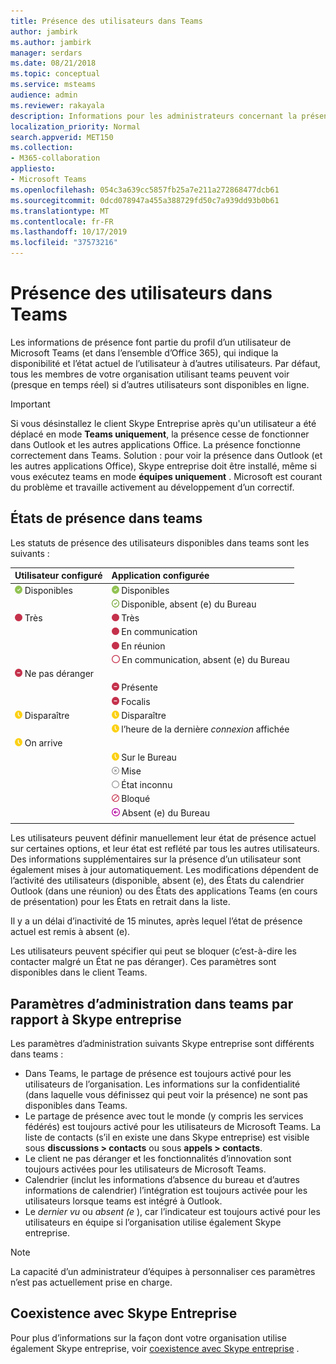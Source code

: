 ```yaml
---
title: Présence des utilisateurs dans Teams
author: jambirk
ms.author: jambirk
manager: serdars
ms.date: 08/21/2018
ms.topic: conceptual
ms.service: msteams
audience: admin
ms.reviewer: rakayala
description: Informations pour les administrateurs concernant la présence dans Teams.
localization_priority: Normal
search.appverid: MET150
ms.collection:
- M365-collaboration
appliesto:
- Microsoft Teams
ms.openlocfilehash: 054c3a639cc5857fb25a7e211a272868477dcb61
ms.sourcegitcommit: 0dcd078947a455a388729fd50c7a939dd93b0b61
ms.translationtype: MT
ms.contentlocale: fr-FR
ms.lasthandoff: 10/17/2019
ms.locfileid: "37573216"
---
```

# <a name="user-presence-in-teams"></a>Présence des utilisateurs dans Teams

Les informations de présence font partie du profil d’un utilisateur de Microsoft Teams (et dans l’ensemble d’Office 365), qui indique la disponibilité et l’état actuel de l’utilisateur à d’autres utilisateurs. Par défaut, tous les membres de votre organisation utilisant teams peuvent voir (presque en temps réel) si d’autres utilisateurs sont disponibles en ligne.

> [!IMPORTANT]
> Si vous désinstallez le client Skype Entreprise après qu'un utilisateur a été déplacé en mode **Teams uniquement**, la présence cesse de fonctionner dans Outlook et les autres applications Office. La présence fonctionne correctement dans Teams. Solution : pour voir la présence dans Outlook (et les autres applications Office), Skype entreprise doit être installé, même si vous exécutez teams en mode **équipes uniquement** . Microsoft est courant du problème et travaille activement au développement d’un correctif.

## <a name="presence-states-in-teams"></a>États de présence dans teams

Les statuts de présence des utilisateurs disponibles dans teams sont les suivants :

|Utilisateur configuré|Application configurée|
|:--- |:---|
| ![Coche verte unie, indiquant présence disponible](media/Presence_Available.png) Disponibles|![Coche verte unie, indiquant présence disponible](media/Presence_Available.png) Disponibles|
|| ![Ouvrir la coche verte indique qu’il est disponible](media/Presence_Available_OOF.png) Disponible, absent (e) du Bureau |
|  ![Cercle rouge Uni, indiquant occupé](media/Presence_Busy.png) Très |  ![Cercle rouge Uni, indiquant occupé](media/Presence_Busy.png) Très  |
|| ![Cercle rouge Uni, indiquant bien occupé lors d’un appel](media/Presence_Busy.png) En communication|
|| ![Cercle rouge Uni, indiquant bien occupé lors d’une réunion](media/Presence_Busy.png) En réunion |
|| ![Ouvrir un cercle rouge, indique occupé](media/Presence_Busy_OOF.png) En communication, absent (e) du Bureau|
|  ![Cercle rouge avec une ligne blanche indiquant ne pas déranger](media/Presence_DND.png) Ne pas déranger ||
|| ![Cercle rouge avec une ligne blanche indiquant une présentation](media/Presence_DND.png) Présente|
|| ![Cercle rouge avec ligne blanche indiquant le focus](media/Presence_DND.png) Focalis|
| ![Icône d’horloge jaune, indiquant absent](media/Presence_Away.png) Disparaître| ![Icône d’horloge jaune, indiquant absent](media/Presence_Away.png) Disparaître|
|| ![Icône d’horloge jaune indiquant](media/Presence_Away.png) l’heure de la dernière *connexion* affichée|
|![Icône d’horloge jaune, indique absent, revenir en arrière](media/Presence_Away.png) On arrive| |
|| ![Icône d’horloge jaune, indiquant qu’il n’est pas opérationnel](media/Presence_Away.png)  Sur le Bureau|
|| ![Cercle gris avec x, indiquant hors ligne](media/Presence_Offline.png) Mise |
|| ![Ouverture d’un cercle gris, indiquant le statut inconnu](media/Presence_Unknown.png) État inconnu|
||![Cercle rouge avec ligne diagonale indiquant bloqué](media/Presence_Blocked.png) Bloqué |
|| ![Cercle violet avec flèche, indiquant qu’il n’est pas du tout le Bureau](media/Presence_OOF.png) Absent (e) du Bureau|
|||
 
Les utilisateurs peuvent définir manuellement leur état de présence actuel sur certaines options, et leur état est reflété par tous les autres utilisateurs. Des informations supplémentaires sur la présence d’un utilisateur sont également mises à jour automatiquement. Les modifications dépendent de l’activité des utilisateurs (disponible, absent (e), des États du calendrier Outlook (dans une réunion) ou des États des applications Teams (en cours de présentation) pour les États en retrait dans la liste.

Il y a un délai d’inactivité de 15 minutes, après lequel l’état de présence actuel est remis à absent (e).

Les utilisateurs peuvent spécifier qui peut se bloquer (c’est-à-dire les contacter malgré un État ne pas déranger). Ces paramètres sont disponibles dans le client Teams.

## <a name="admin-settings-in-teams-compared-to-skype-for-business"></a>Paramètres d’administration dans teams par rapport à Skype entreprise

Les paramètres d’administration suivants Skype entreprise sont différents dans teams :

- Dans Teams, le partage de présence est toujours activé pour les utilisateurs de l’organisation. Les informations sur la confidentialité (dans laquelle vous définissez qui peut voir la présence) ne sont pas disponibles dans Teams.
- Le partage de présence avec tout le monde (y compris les services fédérés) est toujours activé pour les utilisateurs de Microsoft Teams. La liste de contacts (s’il en existe une dans Skype entreprise) est visible sous **discussions > contacts** ou sous **appels > contacts**.
- Le client ne pas déranger et les fonctionnalités d’innovation sont toujours activées pour les utilisateurs de Microsoft Teams.
- Calendrier (inclut les informations d’absence du bureau et d’autres informations de calendrier) l’intégration est toujours activée pour les utilisateurs lorsque teams est intégré à Outlook.
- Le *dernier vu* ou *absent (e* ), car l’indicateur est toujours activé pour les utilisateurs en équipe si l’organisation utilise également Skype entreprise.

> [!NOTE]
> La capacité d’un administrateur d’équipes à personnaliser ces paramètres n’est pas actuellement prise en charge.

## <a name="coexistence-with-skype-for-business"></a>Coexistence avec Skype Entreprise

Pour plus d’informations sur la façon dont votre organisation utilise également Skype entreprise, voir [coexistence avec Skype entreprise](coexistence-chat-calls-presence.md) .

